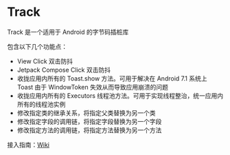 # Track

Track 是一个适用于 Android 的字节码插桩库

包含以下几个功能点：

- View Click 双击防抖
- Jetpack Compose Click 双击防抖
- 收拢应用内所有的 Toast.show 方法。可用于解决在 Android 7.1 系统上 Toast 由于 WindowToken 失效从而导致应用崩溃的问题
- 收拢应用内所有的 Executors 线程池方法。可用于实现线程整治，统一应用内所有的线程池实例
- 修改指定类的继承关系，将指定父类替换为另一个类
- 修改指定字段的调用链，将指定字段替换为另一个字段
- 修改指定方法的调用链，将指定方法替换为另一个方法

接入指南：[Wiki](https://github.com/leavesCZY/Track/wiki)
